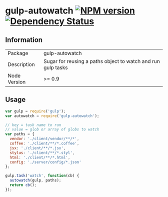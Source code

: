 # gulp-autowatch [![NPM version][npm-image]][npm-url] [![Dependency Status][david-image]][david-url]


## Information

<table>
<tr> 
<td>Package</td><td>gulp-autowatch</td>
</tr>
<tr>
<td>Description</td>
<td>Sugar for reusing a paths object to watch and run gulp tasks</td>
</tr>
<tr>
<td>Node Version</td>
<td>>= 0.9</td>
</tr>
</table>

## Usage

```javascript
var gulp = require('gulp');
var autowatch = require('gulp-autowatch');

// key = task name to run
// value = glob or array of globs to watch
var paths = {
  vendor: './client/vendor/**/*',
  coffee: './client/**/*.coffee',
  jsx: './client/**/*.jsx',
  stylus: './client/**/*.styl',
  html: './client/**/*.html',
  config: './server/config/*.json'
};

gulp.task('watch', function(cb) {
  autowatch(gulp, paths);
  return cb();
});

```

[npm-url]: https://npmjs.org/package/gulp-autowatch
[npm-image]: https://badge.fury.io/js/gulp-autowatch.png

[depstat-url]: https://david-dm.org/wearefractal/gulp-autowatch
[depstat-image]: https://david-dm.org/wearefractal/gulp-autowatch.png

[david-url]: https://david-dm.org/wearefractal/gulp-autowatch
[david-image]: https://david-dm.org/wearefractal/gulp-autowatch.png?theme=shields.io